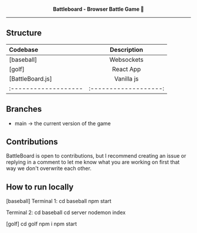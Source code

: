 <p align="center">
  <strong>Battleboard - Browser Battle Game 🚀</strong>
</p>

---

## Structure

| Codebase             |      Description      |
| :------------------- | :-------------------: |
| [baseball]           |     Websockets        |
| [golf]               |      React App        |
| [BattleBoard.js]     |     Vanilla js        |
| :------------------- | :-------------------: |


## Branches

- main -> the current version of the game

## Contributions

BattleBoard is open to contributions, but I recommend creating an issue or replying in a comment to let me know what you are working on first that way we don't overwrite each other.

## How to run locally

[baseball]
Terminal 1:
cd baseball
npm start

Terminal 2:
cd baseball
cd server
nodemon index

[golf]
cd golf
npm i
npm start